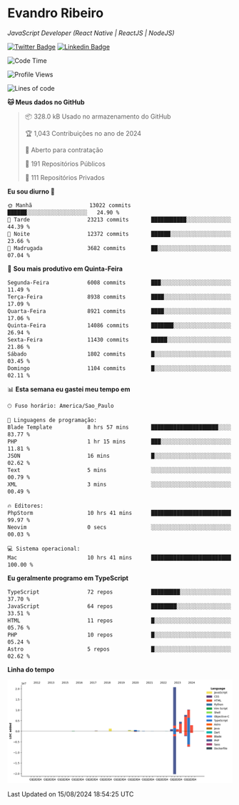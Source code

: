 # Evandro **Ribeiro**

*JavaScript Developer (React Native | ReactJS | NodeJS)*

[![Twitter Badge](https://img.shields.io/badge/-@ribeiroevandro-201B2D?style=flat-square&labelColor=201B2D&logo=twitter&logoColor=white&link=https://twitter.com/ribeiroevandro)](https://twitter.com/ribeiroevandro) 
[![Linkedin Badge](https://img.shields.io/badge/-Evandro%20Ribeiro-201B2D?style=flat-square&logo=Linkedin&logoColor=white&link=https://www.linkedin.com/in/ribeiroevandro)](https://www.linkedin.com/in/ribeiroevandro) 


<!--START_SECTION:waka-->
![Code Time](http://img.shields.io/badge/Code%20Time-4%2C058%20hrs%2057%20mins-blue)

![Profile Views](http://img.shields.io/badge/Visualizac%C3%B5es%20do%20perfil-16-blue)

![Lines of code](https://img.shields.io/badge/Desde%20o%20Hello%20World%20eu%20escrevi-50.9%20million%20linhas%20de%20c%C3%B3digo-blue)

**🐱 Meus dados no GitHub** 

> 📦 328.0 kB Usado no armazenamento do GitHub 
 > 
> 🏆 1,043 Contribuições no ano de 2024
 > 
> 💼 Aberto para contratação
 > 
> 📜 191 Repositórios Públicos 
 > 
> 🔑 111 Repositórios Privados 
 > 
**Eu sou diurno 🐤** 

```text
🌞 Manhã                  13022 commits       ██████░░░░░░░░░░░░░░░░░░░   24.90 % 
🌆 Tarde                  23213 commits       ███████████░░░░░░░░░░░░░░   44.39 % 
🌃 Noite                  12372 commits       ██████░░░░░░░░░░░░░░░░░░░   23.66 % 
🌙 Madrugada              3682 commits        ██░░░░░░░░░░░░░░░░░░░░░░░   07.04 % 
```
📅 **Sou mais produtivo em Quinta-Feira** 

```text
Segunda-Feira            6008 commits        ███░░░░░░░░░░░░░░░░░░░░░░   11.49 % 
Terça-Feira              8938 commits        ████░░░░░░░░░░░░░░░░░░░░░   17.09 % 
Quarta-Feira             8921 commits        ████░░░░░░░░░░░░░░░░░░░░░   17.06 % 
Quinta-Feira             14086 commits       ███████░░░░░░░░░░░░░░░░░░   26.94 % 
Sexta-Feira              11430 commits       █████░░░░░░░░░░░░░░░░░░░░   21.86 % 
Sábado                   1802 commits        █░░░░░░░░░░░░░░░░░░░░░░░░   03.45 % 
Domingo                  1104 commits        █░░░░░░░░░░░░░░░░░░░░░░░░   02.11 % 
```


📊 **Esta semana eu gastei meu tempo em** 

```text
🕑︎ Fuso horário: America/Sao_Paulo

💬 Linguagens de programação: 
Blade Template           8 hrs 57 mins       █████████████████████░░░░   83.77 % 
PHP                      1 hr 15 mins        ███░░░░░░░░░░░░░░░░░░░░░░   11.81 % 
JSON                     16 mins             █░░░░░░░░░░░░░░░░░░░░░░░░   02.62 % 
Text                     5 mins              ░░░░░░░░░░░░░░░░░░░░░░░░░   00.79 % 
XML                      3 mins              ░░░░░░░░░░░░░░░░░░░░░░░░░   00.49 % 

🔥 Editores: 
PhpStorm                 10 hrs 41 mins      █████████████████████████   99.97 % 
Neovim                   0 secs              ░░░░░░░░░░░░░░░░░░░░░░░░░   00.03 % 

💻 Sistema operacional: 
Mac                      10 hrs 41 mins      █████████████████████████   100.00 % 
```

**Eu geralmente programo em TypeScript** 

```text
TypeScript               72 repos            █████████░░░░░░░░░░░░░░░░   37.70 % 
JavaScript               64 repos            ████████░░░░░░░░░░░░░░░░░   33.51 % 
HTML                     11 repos            █░░░░░░░░░░░░░░░░░░░░░░░░   05.76 % 
PHP                      10 repos            █░░░░░░░░░░░░░░░░░░░░░░░░   05.24 % 
Astro                    5 repos             █░░░░░░░░░░░░░░░░░░░░░░░░   02.62 % 
```



**Linha do tempo**

![Lines of Code chart](https://raw.githubusercontent.com/ribeiroevandro/ribeiroevandro/main/assets/bar_graph.png)


 Last Updated on 15/08/2024 18:54:25 UTC
<!--END_SECTION:waka-->
